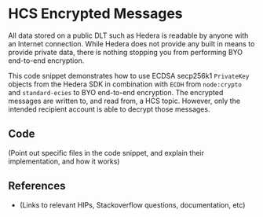 # HCS Encrypted Messages

All data stored on a public DLT such as Hedera is readable by anyone with an Internet connection.
While Hedera does not provide any built in means to provide private data,
there is nothing stopping you from performing BYO end-to-end encryption.

This code snippet demonstrates how to use ECDSA secp256k1 `PrivateKey` objects from the Hedera SDK
in combination with `ECDH` from `node:crypto` and `standard-ecies` to BYO end-to-end encryption.
The encrypted messages are written to, and read from, a HCS topic.
However, only the intended recipient account is able to decrypt those messages.

## Code

(Point out specific files in the code snippet, and explain their implementation, and how it works)

## References

- (Links to relevant HIPs, Stackoverflow questions, documentation, etc)
